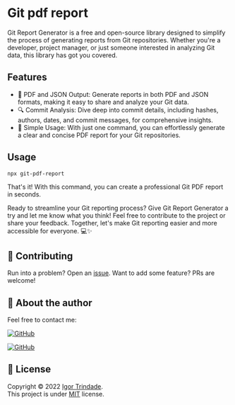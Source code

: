# Git pdf report

Git Report Generator is a free and open-source library designed to simplify the process of generating reports from Git repositories. Whether you're a developer, project manager, or just someone interested in analyzing Git data, this library has got you covered.

## Features

- 📄 PDF and JSON Output: Generate reports in both PDF and JSON formats, making it easy to share and analyze your Git data.
- 🔍 Commit Analysis: Dive deep into commit details, including hashes, authors, dates, and commit messages, for comprehensive insights.
- 📝 Simple Usage: With just one command, you can effortlessly generate a clear and concise PDF report for your Git repositories.

## Usage

```bash
npx git-pdf-report

```

That's it! With this command, you can create a professional Git PDF report in seconds.

Ready to streamline your Git reporting process? Give Git Report Generator a try and let me know what you think! Feel free to contribute to the project or share your feedback. Together, let's make Git reporting easier and more accessible for everyone. 💻✨

## 🤝 Contributing

Run into a problem? Open an [issue](https://github.com/igortrinidad/git-pdf-report/issues/new/choose).
Want to add some feature? PRs are welcome!

## 👤 About the author

Feel free to contact me: 

[![GitHub](https://img.shields.io/badge/MY-PORTFOLIO%20-blueviolet?style=for-the-badge&logo=read-the-docs&logoColor=white)](https://igortrindade.dev)

[![GitHub](https://img.shields.io/badge/github-%23121011.svg?style=for-the-badge&logo=github&logoColor=white)](https://github.com/igortrinidad)


## 📝 License

Copyright © 2022 [Igor Trindade](https://github.com/igortrinidad).  
This project is under [MIT](https://github.com/igortrinidad/git-pdf-report/blob/main/LICENCE) license.
